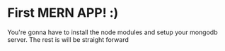 <h1> First MERN APP! :) </h1>

You're gonna have to install the node modules and setup your mongodb server. 
The rest is will be straight forward

